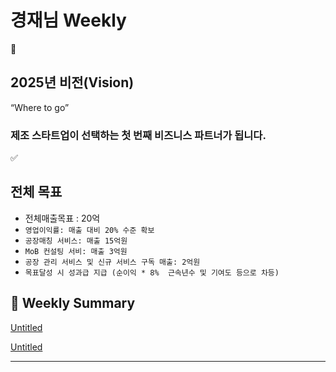 # 경재님 Weekly

<aside>
🔭

## 2025년 비전(Vision)

“Where to go”

### 제조 스타트업이 선택하는 첫 번째 비즈니스 파트너가 됩니다.

</aside>

<aside>
✅

# 전체 목표

- 전체매출목표 : 20억
- `영업이익률: 매출 대비 20% 수준 확보`
- `공장매칭 서비스: 매출 15억원`
- `MoB 컨설팅 서비: 매출 3억원`
- `공장 관리 서비스 및 신규 서비스 구독 매출: 2억원`
- `목표달성 시 성과급 지급 (순이익 * 8%  근속년수 및 기여도 등으로 차등)`
</aside>

## 📍 Weekly Summary

[Untitled](Untitled%201a5e98ce7f7180f98a0ffd0ec09c98e8.csv)

[Untitled](Untitled%2019fe98ce7f7181648ddde2baba154a60.csv)

---